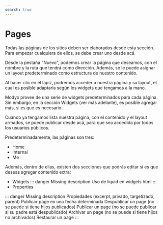 ```yaml
---
search: true
---
```


# Pages

Todas las páginas de los sitios deben ser elaborados desde esta sección. Para empezar cualquiera de ellos, se debe crear uno desde acá.

Desde la pestaña "Nuevo", podemos crear la página que deseamos, con el nómbre y la ruta que tendrá como dirección. Además, se le puede asignar un layout predeterminado como estructura de nuestro contenido.

Al hacer clic en el lapiz, podremos acceder a nuestra página y su layout, el cual es posible adaptarla según los widgets que tengamos a la mano.

Modyo provee de una serie de widgets predeterminados para cada página. Sin embargo, en la sección Widgets (ver más adelante), es posible agregar más, si es que es necesario.

Cuando ya tengamos lista nuestra página, con el contenido y el layout armados, se puede publicar desde acá, para que sea accedida por todos los usuarios públicos.

Predeterminadamente, las páginas son tres:

- Home
- Internal
- Me

Además, dentro de ellas, existen dos secciones que podrás editar si es que deseas agregar contenido extra:

- Widgets
::: danger
Missing description
Uso de liquid en widgets html
:::
- Properties

::: danger
Missing description
Propiedades (excerpt, privado, targetizado, parent)
Publicar page en una fecha determinada
Despublicar un page (no se puede si tiene hijos publicados)
Publicar un page (no se puede publicar si su padre está despublicado)
Archivar un page (no se puede si tiene hijos no archivados)
Restaurar un page
:::
